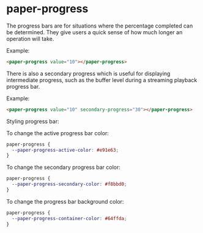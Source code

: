 paper-progress
===================

The progress bars are for situations where the percentage completed can be
determined. They give users a quick sense of how much longer an operation
will take.

Example:

```html
<paper-progress value="10"></paper-progress>
```

There is also a secondary progress which is useful for displaying intermediate
progress, such as the buffer level during a streaming playback progress bar.

Example:

```html
<paper-progress value="10" secondary-progress="30"></paper-progress>
```

Styling progress bar:

To change the active progress bar color:

```css
paper-progress {
  --paper-progress-active-color: #e91e63;
}
```

To change the secondary progress bar color:

```css
paper-progress {
  --paper-progress-secondary-color: #f8bbd0;
}
```

To change the progress bar background color:

```css
paper-progress {
  --paper-progress-container-color: #64ffda;
}
```
